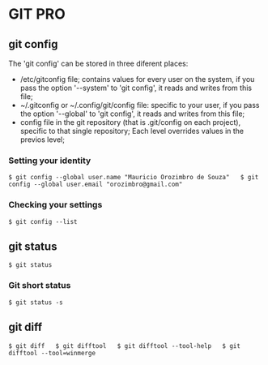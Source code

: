 # GIT PRO 

## git config
The 'git config' can be stored in three diferent places:
- /etc/gitconfig file; contains values for every user on the system, if you pass the option '--system' to 'git config', it reads and writes from this file;
- ~/.gitconfig or ~/.config/git/config file: specific to your user, if you pass the option '--global' to 'git config', it reads and writes from this file;
- config file in the git repository (that is .git/config on each project), specific to that single repository;
Each level overrides values in the previos  level;
### Setting your identity
`
$ git config --global user.name "Mauricio Orozimbro de Souza"  
$ git config --global user.email "orozimbro@gmail.com"
`
### Checking your settings
`$ git config --list`

## git status
`$ git status`  
### Git short status
`$ git status -s`  

## git diff
`
$ git diff  
$ git difftool  
$ git difftool --tool-help  
$ git difftool --tool=winmerge  
`

